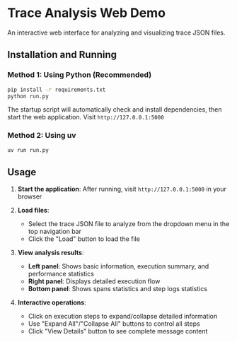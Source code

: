 # Trace Analysis Web Demo

An interactive web interface for analyzing and visualizing trace JSON files.


## Installation and Running

### Method 1: Using Python (Recommended)

```bash
pip install -r requirements.txt
python run.py
```

The startup script will automatically check and install dependencies, then start the web application. Visit `http://127.0.0.1:5000`

### Method 2: Using uv

```bash
uv run run.py
```

## Usage

1. **Start the application**: After running, visit `http://127.0.0.1:5000` in your browser

2. **Load files**: 
   - Select the trace JSON file to analyze from the dropdown menu in the top navigation bar
   - Click the "Load" button to load the file

3. **View analysis results**:
   - **Left panel**: Shows basic information, execution summary, and performance statistics
   - **Right panel**: Displays detailed execution flow
   - **Bottom panel**: Shows spans statistics and step logs statistics

4. **Interactive operations**:
   - Click on execution steps to expand/collapse detailed information
   - Use "Expand All"/"Collapse All" buttons to control all steps
   - Click "View Details" button to see complete message content
